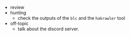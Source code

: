 - review
- hunting
	- check the outputs of the `blc` and the `hakrawler` tool
- off-topic
	- talk about the discord server.